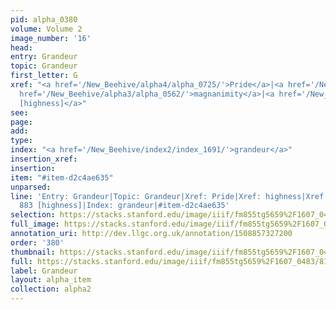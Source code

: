 ```yaml
---
pid: alpha_0380
volume: Volume 2
image_number: '16'
head: 
entry: Grandeur
topic: Grandeur
first_letter: G
xref: "<a href='/New_Beehive/alpha4/alpha_0725/'>Pride</a>|<a href='/New_Beehive/alpha2/alpha_0419/'>highness</a>|<a
  href='/New_Beehive/alpha3/alpha_0562/'>magnanimity</a>|<a href='/New_Beehive/toc/toc2_164/'>883
  [highness]</a>"
see: 
page: 
add: 
type: 
index: "<a href='/New_Beehive/index2/index_1691/'>grandeur</a>"
insertion_xref: 
insertion: 
item: "#item-d2c4ae635"
unparsed: 
line: 'Entry: Grandeur|Topic: Grandeur|Xref: Pride|Xref: highness|Xref: magnanimity|Xref:
  883 [highness]|Index: grandeur|#item-d2c4ae635'
selection: https://stacks.stanford.edu/image/iiif/fm855tg5659%2F1607_0483/813,234,2958,507/full/0/default.jpg
full_image: https://stacks.stanford.edu/image/iiif/fm855tg5659%2F1607_0483/full/full/0/default.jpg
annotation_uri: http://dev.llgc.org.uk/annotation/1508857327200
order: '380'
thumbnail: https://stacks.stanford.edu/image/iiif/fm855tg5659%2F1607_0483/813,234,600,180/250,/0/default.jpg
full: https://stacks.stanford.edu/image/iiif/fm855tg5659%2F1607_0483/813,234,2958,507/full/0/default.jpg
label: Grandeur
layout: alpha_item
collection: alpha2
---
```

